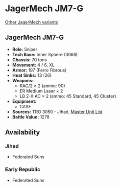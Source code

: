 # JagerMech JM7-G

[Other JagerMech variants](../jagermech.md)

## JagerMech JM7-G
- **Role:** Sniper
- **Tech Base:** Inner Sphere (3068)
- **Chassis:** 70 tons
- **Movement:** 4 / 6, XL
- **Armor:** 197 (Ferro Fibrous)
- **Heat Sinks:** 13 (26)
- **Weapons:**
  - RAC/2 × 2 (ammo: 90)
  - ER Medium Laser × 2
  - LB 2-X AC × 2 (ammo: 45 Standard, 45 Cluster)
- **Equipment:**
  - CASE
- **Sources:** TRO 3050 - Jihad, [Master Unit List](http://masterunitlist.info/Unit/Details/4392/jagermech-jm7-g)
- **Battle Value:** 1278

## Availability

### Jihad
- Federated Suns

### Early Republic
- Federated Suns

